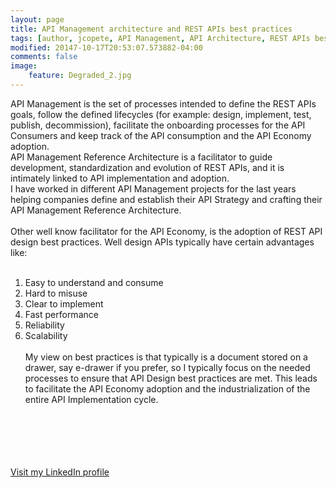 ```yaml
---
layout: page
title: API Management architecture and REST APIs best practices
tags: [author, jcopete, API Management, API Architecture, REST APIs best practices]
modified: 20147-10-17T20:53:07.573882-04:00
comments: false
image:
    feature: Degraded_2.jpg
---
```



API Management is the set of processes intended to define the REST APIs goals, follow the defined lifecycles (for example: design, implement, test, publish, decommission), facilitate the onboarding processes for the API Consumers and keep track of the API consumption and the API Economy adoption.  
API Management Reference Architecture is a facilitator to guide development, standardization and evolution of REST APIs, and it is intimately linked to API implementation and adoption.  
I have worked in different API Management projects for the last years helping companies define and establish their API Strategy and crafting their API Management Reference Architecture.<br/><br/>
Other well know facilitator for the API Economy, is the adoption of REST API design best practices. Well design APIs typically have certain advantages like:<br/><br/>
1. Easy to understand and consume
2. Hard to misuse
3. Clear to implement
4. Fast performance
5. Reliability
6. Scalability
<br/><br/>
My view on best practices is that typically is a document stored on a drawer, say e-drawer if you prefer, so I typically focus on the needed processes to ensure that API Design best practices are met. This leads to facilitate the API Economy adoption and the industrialization of the entire API Implementation cycle.
<br/><br/><br/><br/><br/><br/>


<a markdown="0" href="http://linkedin.com/in/jcopete" class="btn">Visit my LinkedIn profile</a>
